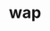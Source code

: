 ---
category: 3-letters
denotation: null
name: wap
reference_link: https://www.etymonline.com/word/wap
root_language: null
root_name: null
title: wap
type: free
word_sums:
- respelling: wap
  sum: 'Wap + '
---